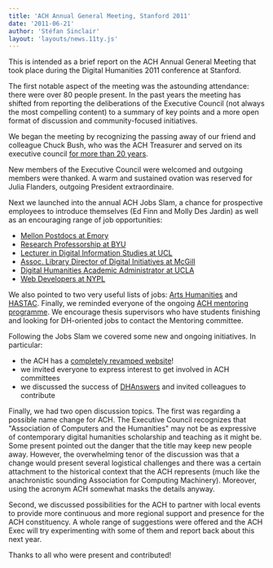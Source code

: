 ```yaml
---
title: 'ACH Annual General Meeting, Stanford 2011'
date: '2011-06-21'
author: 'Stéfan Sinclair'
layout: 'layouts/news.11ty.js'
---
```

This is intended as a brief report on the ACH Annual General Meeting that took place during the Digital Humanities 2011 conference at Stanford.

The first notable aspect of the meeting was the astounding attendance: there were over 80 people present. In the past years the meeting has shifted from reporting the deliberations of the Executive Council (not always the most compelling content) to a summary of key points and a more open format of discussion and community-focused initiatives.

We began the meeting by recognizing the passing away of our friend and colleague Chuck Bush, who was the ACH Treasurer and served on its executive council [for more than 20 years](http://ach.org/charles-douglas-bush-1948-2011).

New members of the Executive Council were welcomed and outgoing members were thanked. A warm and sustained ovation was reserved for Julia Flanders, outgoing President extraordinaire.

Next we launched into the annual ACH Jobs Slam, a chance for prospective employees to introduce themselves (Ed Finn and Molly Des Jardin) as well as an encouraging range of job opportunities:

- [Mellon Postdocs at Emory](http://bit.ly/disc-postdoc)
- [Research Professorship at BYU](http://bit.ly/jWu6EI)
- [Lecturer in Digital Information Studies at UCL](http://bit.ly/hFCaRH)
- [Assoc. Library Director of Digital Initiatives at McGill](http://bit.ly/kcD1gz)
- [Digital Humanities Academic Administrator at UCLA](http://bit.ly/iCQI4g)
- [Web Developers at NYPL](http://bit.ly/mRGKA0)

We also pointed to two very useful lists of jobs: [Arts Humanities](http://www.arts-humanities.net/jobs) and [HASTAC](http://www.hastac.org/forum/23). Finally, we reminded everyone of the ongoing [ACH mentoring programme](/activities/mentoring/). We encourage thesis supervisors who have students finishing and looking for DH-oriented jobs to contact the Mentoring committee.

Following the Jobs Slam we covered some new and ongoing initiatives. In particular:

- the ACH has a [completely revamped website](http://ach.org/)!
- we invited everyone to express interest to get involved in ACH committees
- we discussed the success of [DHAnswers](http://digitalhumanities.org/answers/) and invited colleagues to contribute

Finally, we had two open discussion topics. The first was regarding a possible name change for ACH. The Executive Council recognizes that "Association of Computers and the Humanities" may not be as expressive of contemporary digital humanities scholarship and teaching as it might be. Some present pointed out the danger that the title may keep new people away. However, the overwhelming tenor of the discussion was that a change would present several logistical challenges and there was a certain attachment to the historical context that the ACH represents (much like the anachronistic sounding Association for Computing Machinery). Moreover, using the acronym ACH somewhat masks the details anyway.

Second, we discussed possibilities for the ACH to partner with local events to provide more continuous and more regional support and presence for the ACH constituency. A whole range of suggestions were offered and the ACH Exec will try experimenting with some of them and report back about this next year.

Thanks to all who were present and contributed!
